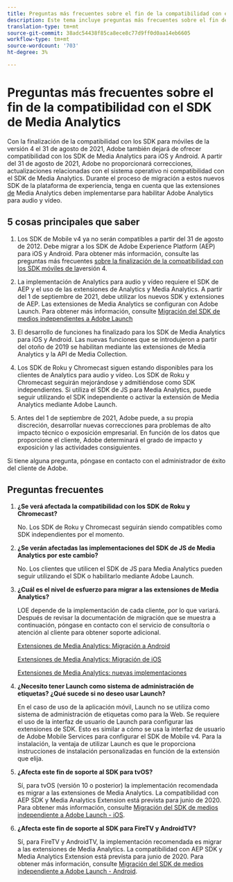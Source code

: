 ```yaml
---
title: Preguntas más frecuentes sobre el fin de la compatibilidad con el SDK de Media Analytics
description: Este tema incluye preguntas más frecuentes sobre el fin de la compatibilidad con los SDK de Media Analytics.
translation-type: tm+mt
source-git-commit: 38adc54438f85ca8ece8c77d9ff0d0aa14eb6605
workflow-type: tm+mt
source-wordcount: '703'
ht-degree: 3%

---
```



# Preguntas más frecuentes sobre el fin de la compatibilidad con el SDK de Media Analytics

Con la finalización de la compatibilidad con los SDK para móviles de la versión 4 el 31 de agosto de 2021, Adobe también dejará de ofrecer compatibilidad con los SDK de Media Analytics para iOS y Android. A partir del 31 de agosto de 2021, Adobe no proporcionará correcciones, actualizaciones relacionadas con el sistema operativo ni compatibilidad con el SDK de Media Analytics.  Durante el proceso de migración a estos nuevos SDK de la plataforma de experiencia, tenga en cuenta que las extensiones [de](https://aep-sdks.gitbook.io/docs/using-mobile-extensions/adobe-media-analytics) Media Analytics deben implementarse para habilitar Adobe Analytics para audio y vídeo.

## 5 cosas principales que saber

1. Los SDK de Mobile v4 ya no serán compatibles a partir del 31 de agosto de 2012. Debe migrar a los SDK de Adobe Experience Platform (AEP) para iOS y Android. Para obtener más información, consulte las preguntas más frecuentes [sobre la finalización de la compatibilidad con los SDK móviles de la](https://aep-sdks.gitbook.io/docs/version-4-sdk-end-of-support-faq)versión 4.

1. La implementación de Analytics para audio y vídeo requiere el SDK de AEP y el uso de las extensiones de Analytics y Media Analytics. A partir del 1 de septiembre de 2021, debe utilizar los nuevos SDK y extensiones de AEP.  Las extensiones de Media Analytics se configuran con Adobe Launch.  Para obtener más información, consulte [Migración del SDK de medios independientes a Adobe Launch](https://docs.adobe.com/content/help/es-ES/media-analytics/using/sdk-implement/sdk-to-launch/sdk-to-launch-migration.html)

1. El desarrollo de funciones ha finalizado para los SDK de Media Analytics para iOS y Android.  Las nuevas funciones que se introdujeron a partir del otoño de 2019 se habilitan mediante las extensiones de Media Analytics y la API de Media Collection.

1. Los SDK de Roku y Chromecast siguen estando disponibles para los clientes de Analytics para audio y vídeo. Los SDK de Roku y Chromecast seguirán mejorándose y admitiéndose como SDK independientes.  Si utiliza el SDK de JS para Media Analytics, puede seguir utilizando el SDK independiente o activar la extensión de Media Analytics mediante Adobe Launch.

1. Antes del 1 de septiembre de 2021, Adobe puede, a su propia discreción, desarrollar nuevas correcciones para problemas de alto impacto técnico o exposición empresarial. En función de los datos que proporcione el cliente, Adobe determinará el grado de impacto y exposición y las actividades consiguientes.

Si tiene alguna pregunta, póngase en contacto con el administrador de éxito del cliente de Adobe.

## Preguntas frecuentes

1. **¿Se verá afectada la compatibilidad con los SDK de Roku y Chromecast? &#x200B;**

   No.  Los SDK de Roku y Chromecast seguirán siendo compatibles como SDK independientes por el momento. &#x200B; &#x200B;
1. **¿Se verán afectadas las implementaciones del SDK de JS de Media Analytics por este cambio? &#x200B;**

   No.  Los clientes que utilicen el SDK de JS para Media Analytics pueden seguir utilizando el SDK o habilitarlo mediante Adobe Launch.
&#x200B;
1. **¿Cuál es el nivel de esfuerzo para migrar a las extensiones de Media Analytics? &#x200B;**

   LOE depende de la implementación de cada cliente, por lo que variará.  Después de revisar la documentación de migración que se muestra a continuación, póngase en contacto con el servicio de consultoría o atención al cliente para obtener soporte adicional.

   [Extensiones de Media Analytics: Migración a Android](https://docs.adobe.com/content/help/en/media-analytics/using/sdk-implement/sdk-to-launch/sdk-to-launch-migration-platforms/sdk-to-launch-migration-android.html)

   [Extensiones de Media Analytics: Migración de iOS](https://docs.adobe.com/content/help/en/media-analytics/using/sdk-implement/sdk-to-launch/sdk-to-launch-migration-platforms/sdk-to-launch-migration-ios.html)

   [Extensiones de Media Analytics: nuevas implementaciones](https://aep-sdks.gitbook.io/docs/using-mobile-extensions/adobe-media-analytics)

1. **¿Necesito tener Launch como sistema de administración de etiquetas? ¿Qué sucede si no deseo usar Launch?**

   En el caso de uso de la aplicación móvil, Launch no se utiliza como sistema de administración de etiquetas como para la Web.  Se requiere el uso de la interfaz de usuario de Launch para configurar las extensiones de SDK. Esto es similar a cómo se usa la interfaz de usuario de Adobe Mobile Services para configurar el SDK de Mobile v4. Para la instalación, la ventaja de utilizar Launch es que le proporciona instrucciones de instalación personalizadas en función de la extensión que elija.

1. **¿Afecta este fin de soporte al SDK para tvOS?**

   Sí, para tvOS (versión 10 o posterior) la implementación recomendada es migrar a las extensiones de Media Analytics.  La compatibilidad con AEP SDK y Media Analytics Extension está prevista para junio de 2020.  Para obtener más información, consulte [Migración del SDK de medios independiente a Adobe Launch - iOS](https://docs.adobe.com/content/help/en/media-analytics/using/sdk-implement/sdk-to-launch/sdk-to-launch-migration-platforms/sdk-to-launch-migration-ios.html).

1. **¿Afecta este fin de soporte al SDK para FireTV y AndroidTV? &#x200B;**

   Sí, para FireTV y AndroidTV, la implementación recomendada es migrar a las extensiones de Media Analytics.  La compatibilidad con AEP SDK y Media Analytics Extension está prevista para junio de 2020.  Para obtener más información, consulte [Migración del SDK de medios independiente a Adobe Launch - Android](https://docs.adobe.com/content/help/en/media-analytics/using/sdk-implement/sdk-to-launch/sdk-to-launch-migration-platforms/sdk-to-launch-migration-android.html).
